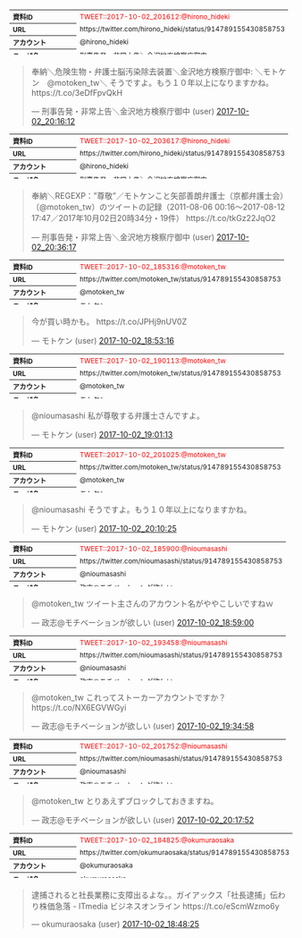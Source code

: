 
<div style="page-break-before:always"></div>
<table style="font-size: 9pt; width: 610px; margin-bottom: 20px; height: 80px;">
<tbody>
    <tr>
        <th align=left>資料ID</th>
        <td align=left><span style="color: red;">TWEET::2017-10-02_201612:@hirono_hideki</span></td>
    </tr>
    <tr>
        <th align=left>URL</th>
        <td align=left>https://twitter.com/hirono_hideki/status/914789155430858753</td>
    </tr>
    <tr>
        <th align=left>アカウント</th>
        <td align=left>@hirono_hideki</td>
    </tr>
    <tr>
        <th align=left>ユーザ名</th>
        <td align=left>刑事告発・非常上告＼金沢地方検察庁御中</td>
    </tr>
    <tr>
        <th align=left>ツイートの記録日時</th>
        <td align=left>2022-08-16_124143</td>
    </tr>
</tbody>
</table>
<blockquote class="twitter-tweet"  data-width="450"  data-lang="ja"h><p lang="ja" dir="ltr">奉納＼危険生物・弁護士脳汚染除去装置＼金沢地方検察庁御中: ＼モトケン　@motoken_tw＼ そうですよ。もう１０年以上になりますかね。 https://t.co/3eDfFpvQkH</p>&mdash; 刑事告発・非常上告＼金沢地方検察庁御中 (user) <a href="https://twitter.com/hirono_hideki/status/914811248834998275">2017-10-02_20:16:12</a></blockquote> <script async src="https://platform.twitter.com/widgets.js" charset="utf-8"></script>

<div style="page-break-before:always"></div>        



<div style="page-break-before:always"></div>
<table style="font-size: 9pt; width: 610px; margin-bottom: 20px; height: 80px;">
<tbody>
    <tr>
        <th align=left>資料ID</th>
        <td align=left><span style="color: red;">TWEET::2017-10-02_203617:@hirono_hideki</span></td>
    </tr>
    <tr>
        <th align=left>URL</th>
        <td align=left>https://twitter.com/hirono_hideki/status/914789155430858753</td>
    </tr>
    <tr>
        <th align=left>アカウント</th>
        <td align=left>@hirono_hideki</td>
    </tr>
    <tr>
        <th align=left>ユーザ名</th>
        <td align=left>刑事告発・非常上告＼金沢地方検察庁御中</td>
    </tr>
    <tr>
        <th align=left>ツイートの記録日時</th>
        <td align=left>2022-08-16_124143</td>
    </tr>
</tbody>
</table>
<blockquote class="twitter-tweet"  data-width="450"  data-lang="ja"h><p lang="ja" dir="ltr">奉納＼REGEXP：”尊敬”／モトケンこと矢部善朗弁護士（京都弁護士会）（@motoken_tw）のツイートの記録（2011-08-06 00:16〜2017-08-12 17:47／2017年10月02日20時34分・19件） https://t.co/tkGz22JqO2</p>&mdash; 刑事告発・非常上告＼金沢地方検察庁御中 (user) <a href="https://twitter.com/hirono_hideki/status/914816300022628352">2017-10-02_20:36:17</a></blockquote> <script async src="https://platform.twitter.com/widgets.js" charset="utf-8"></script>

<div style="page-break-before:always"></div>        



<div style="page-break-before:always"></div>
<table style="font-size: 9pt; width: 610px; margin-bottom: 20px; height: 80px;">
<tbody>
    <tr>
        <th align=left>資料ID</th>
        <td align=left><span style="color: red;">TWEET::2017-10-02_185316:@motoken_tw</span></td>
    </tr>
    <tr>
        <th align=left>URL</th>
        <td align=left>https://twitter.com/motoken_tw/status/914789155430858753</td>
    </tr>
    <tr>
        <th align=left>アカウント</th>
        <td align=left>@motoken_tw</td>
    </tr>
    <tr>
        <th align=left>ユーザ名</th>
        <td align=left>モトケン</td>
    </tr>
    <tr>
        <th align=left>ツイートの記録日時</th>
        <td align=left>2022-08-16_124143</td>
    </tr>
</tbody>
</table>
<blockquote class="twitter-tweet"  data-width="450"  data-lang="ja"h><p lang="ja" dir="ltr">今が買い時かも。 https://t.co/JPHj9nUV0Z</p>&mdash; モトケン (user) <a href="https://twitter.com/motoken_tw/status/914790378942824448">2017-10-02_18:53:16</a></blockquote> <script async src="https://platform.twitter.com/widgets.js" charset="utf-8"></script>

<div style="page-break-before:always"></div>        



<div style="page-break-before:always"></div>
<table style="font-size: 9pt; width: 610px; margin-bottom: 20px; height: 80px;">
<tbody>
    <tr>
        <th align=left>資料ID</th>
        <td align=left><span style="color: red;">TWEET::2017-10-02_190113:@motoken_tw</span></td>
    </tr>
    <tr>
        <th align=left>URL</th>
        <td align=left>https://twitter.com/motoken_tw/status/914789155430858753</td>
    </tr>
    <tr>
        <th align=left>アカウント</th>
        <td align=left>@motoken_tw</td>
    </tr>
    <tr>
        <th align=left>ユーザ名</th>
        <td align=left>モトケン</td>
    </tr>
    <tr>
        <th align=left>ツイートの記録日時</th>
        <td align=left>2022-08-16_124143</td>
    </tr>
</tbody>
</table>
<blockquote class="twitter-tweet"  data-width="450"  data-lang="ja"h><p lang="ja" dir="ltr">@nioumasashi 私が尊敬する弁護士さんですよ。</p>&mdash; モトケン (user) <a href="https://twitter.com/motoken_tw/status/914792379579817984">2017-10-02_19:01:13</a></blockquote> <script async src="https://platform.twitter.com/widgets.js" charset="utf-8"></script>

<div style="page-break-before:always"></div>        



<div style="page-break-before:always"></div>
<table style="font-size: 9pt; width: 610px; margin-bottom: 20px; height: 80px;">
<tbody>
    <tr>
        <th align=left>資料ID</th>
        <td align=left><span style="color: red;">TWEET::2017-10-02_201025:@motoken_tw</span></td>
    </tr>
    <tr>
        <th align=left>URL</th>
        <td align=left>https://twitter.com/motoken_tw/status/914789155430858753</td>
    </tr>
    <tr>
        <th align=left>アカウント</th>
        <td align=left>@motoken_tw</td>
    </tr>
    <tr>
        <th align=left>ユーザ名</th>
        <td align=left>モトケン</td>
    </tr>
    <tr>
        <th align=left>ツイートの記録日時</th>
        <td align=left>2022-08-16_124143</td>
    </tr>
</tbody>
</table>
<blockquote class="twitter-tweet"  data-width="450"  data-lang="ja"h><p lang="ja" dir="ltr">@nioumasashi そうですよ。もう１０年以上になりますかね。</p>&mdash; モトケン (user) <a href="https://twitter.com/motoken_tw/status/914809791196700672">2017-10-02_20:10:25</a></blockquote> <script async src="https://platform.twitter.com/widgets.js" charset="utf-8"></script>

<div style="page-break-before:always"></div>        



<div style="page-break-before:always"></div>
<table style="font-size: 9pt; width: 610px; margin-bottom: 20px; height: 80px;">
<tbody>
    <tr>
        <th align=left>資料ID</th>
        <td align=left><span style="color: red;">TWEET::2017-10-02_185900:@nioumasashi</span></td>
    </tr>
    <tr>
        <th align=left>URL</th>
        <td align=left>https://twitter.com/nioumasashi/status/914789155430858753</td>
    </tr>
    <tr>
        <th align=left>アカウント</th>
        <td align=left>@nioumasashi</td>
    </tr>
    <tr>
        <th align=left>ユーザ名</th>
        <td align=left>政志@モチベーションが欲しい</td>
    </tr>
    <tr>
        <th align=left>ツイートの記録日時</th>
        <td align=left>2022-08-16_124143</td>
    </tr>
</tbody>
</table>
<blockquote class="twitter-tweet"  data-width="450"  data-lang="ja"h><p lang="ja" dir="ltr">@motoken_tw ツイート主さんのアカウント名がややこしいですねｗ</p>&mdash; 政志@モチベーションが欲しい (user) <a href="https://twitter.com/nioumasashi/status/914791818532864001">2017-10-02_18:59:00</a></blockquote> <script async src="https://platform.twitter.com/widgets.js" charset="utf-8"></script>

<div style="page-break-before:always"></div>        



<div style="page-break-before:always"></div>
<table style="font-size: 9pt; width: 610px; margin-bottom: 20px; height: 80px;">
<tbody>
    <tr>
        <th align=left>資料ID</th>
        <td align=left><span style="color: red;">TWEET::2017-10-02_193458:@nioumasashi</span></td>
    </tr>
    <tr>
        <th align=left>URL</th>
        <td align=left>https://twitter.com/nioumasashi/status/914789155430858753</td>
    </tr>
    <tr>
        <th align=left>アカウント</th>
        <td align=left>@nioumasashi</td>
    </tr>
    <tr>
        <th align=left>ユーザ名</th>
        <td align=left>政志@モチベーションが欲しい</td>
    </tr>
    <tr>
        <th align=left>ツイートの記録日時</th>
        <td align=left>2022-08-16_124143</td>
    </tr>
</tbody>
</table>
<blockquote class="twitter-tweet"  data-width="450"  data-lang="ja"h><p lang="ja" dir="ltr">@motoken_tw これってストーカーアカウントですか？https://t.co/NX6EGVWGyi</p>&mdash; 政志@モチベーションが欲しい (user) <a href="https://twitter.com/nioumasashi/status/914800872298655744">2017-10-02_19:34:58</a></blockquote> <script async src="https://platform.twitter.com/widgets.js" charset="utf-8"></script>

<div style="page-break-before:always"></div>        



<div style="page-break-before:always"></div>
<table style="font-size: 9pt; width: 610px; margin-bottom: 20px; height: 80px;">
<tbody>
    <tr>
        <th align=left>資料ID</th>
        <td align=left><span style="color: red;">TWEET::2017-10-02_201752:@nioumasashi</span></td>
    </tr>
    <tr>
        <th align=left>URL</th>
        <td align=left>https://twitter.com/nioumasashi/status/914789155430858753</td>
    </tr>
    <tr>
        <th align=left>アカウント</th>
        <td align=left>@nioumasashi</td>
    </tr>
    <tr>
        <th align=left>ユーザ名</th>
        <td align=left>政志@モチベーションが欲しい</td>
    </tr>
    <tr>
        <th align=left>ツイートの記録日時</th>
        <td align=left>2022-08-16_124143</td>
    </tr>
</tbody>
</table>
<blockquote class="twitter-tweet"  data-width="450"  data-lang="ja"h><p lang="ja" dir="ltr">@motoken_tw とりあえずブロックしておきますね。</p>&mdash; 政志@モチベーションが欲しい (user) <a href="https://twitter.com/nioumasashi/status/914811668818935808">2017-10-02_20:17:52</a></blockquote> <script async src="https://platform.twitter.com/widgets.js" charset="utf-8"></script>

<div style="page-break-before:always"></div>        



<div style="page-break-before:always"></div>
<table style="font-size: 9pt; width: 610px; margin-bottom: 20px; height: 80px;">
<tbody>
    <tr>
        <th align=left>資料ID</th>
        <td align=left><span style="color: red;">TWEET::2017-10-02_184825:@okumuraosaka</span></td>
    </tr>
    <tr>
        <th align=left>URL</th>
        <td align=left>https://twitter.com/okumuraosaka/status/914789155430858753</td>
    </tr>
    <tr>
        <th align=left>アカウント</th>
        <td align=left>@okumuraosaka</td>
    </tr>
    <tr>
        <th align=left>ユーザ名</th>
        <td align=left>okumuraosaka</td>
    </tr>
    <tr>
        <th align=left>ツイートの記録日時</th>
        <td align=left>2022-08-16_124143</td>
    </tr>
</tbody>
</table>
<blockquote class="twitter-tweet"  data-width="450"  data-lang="ja"h><p lang="ja" dir="ltr">逮捕されると社長業務に支障出るよな。。ガイアックス「社長逮捕」伝わり株価急落 - ITmedia ビジネスオンライン https://t.co/eScmWzmo6y</p>&mdash; okumuraosaka (user) <a href="https://twitter.com/okumuraosaka/status/914789155430858753">2017-10-02_18:48:25</a></blockquote> <script async src="https://platform.twitter.com/widgets.js" charset="utf-8"></script>


